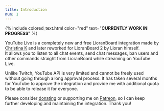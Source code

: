 ```yaml
---
title: Introduction
num: 1
---
```


{% include colored_text.html color="red" text="**CURRENTLY WORK IN PROGRESS**" %}

YouTube Live is a completely new and free LioranBoard integration made by [Christina K](https://github.com/christinna9031?tab=repositories) and later reworked for LioranBoard 2 by Lioran himself.\
It allows you to listen to all chat events, send chat messages, ban users and other commands straight from LioranBoard while streaming on YouTube Live.  

Unlike Twitch, YouTube API is very limited and cannot be freely used without going through a long approval process. It has taken several months for YouTube to approve the integration and provide me with additional quota to be able to release it for everyone.

Please consider [donating](https://lioranboard.ca/donate) or supporting me on [Patreon](https://www.patreon.com/Christinna?fan_landing=true), so I can keep further developing and maintaining the integration. Thank you!  









